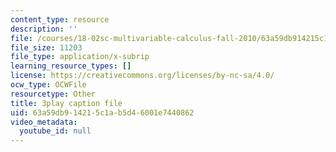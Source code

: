 ```yaml
---
content_type: resource
description: ''
file: /courses/18-02sc-multivariable-calculus-fall-2010/63a59db914215c1ab5d46001e7440862_hfyluFvlZ-o.vtt
file_size: 11203
file_type: application/x-subrip
learning_resource_types: []
license: https://creativecommons.org/licenses/by-nc-sa/4.0/
ocw_type: OCWFile
resourcetype: Other
title: 3play caption file
uid: 63a59db9-1421-5c1a-b5d4-6001e7440862
video_metadata:
  youtube_id: null
---
```


